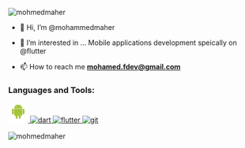 <p align="left"> <img src="https://komarev.com/ghpvc/?username=mohammedmaher3333333&label=Profile%20views&color=0e75b6&style=flat" alt="mohmedmaher" /> </p>

- 👋 Hi, I’m @mohammedmaher

- 👀 I’m interested in ... Mobile applications development speically on @flutter

- 📫 How to reach me **mohamed.fdev@gmail.com**

</p>

<h3 align="left">Languages and Tools:</h3>
<p align="left"> <a href="https://developer.android.com" target="_blank" rel="noreferrer"> <img src="https://raw.githubusercontent.com/devicons/devicon/master/icons/android/android-original-wordmark.svg" alt="android" width="40" height="40"/> </a> <a href="https://dart.dev" target="_blank" rel="noreferrer"> <img src="https://www.vectorlogo.zone/logos/dartlang/dartlang-icon.svg" alt="dart" width="40" height="40"/> </a> <a href="https://flutter.dev" target="_blank" rel="noreferrer"> <img src="https://www.vectorlogo.zone/logos/flutterio/flutterio-icon.svg" alt="flutter" width="40" height="40"/> </a> <a href="https://git-scm.com/" target="_blank" rel="noreferrer"> <img src="https://www.vectorlogo.zone/logos/git-scm/git-scm-icon.svg" alt="git" width="40" height="40"/> </a> </p>

<p><img align="center" src="https://github-readme-stats.vercel.app/api/top-langs?username=mohmedmaher&show_icons=true&locale=en&layout=compact" alt="mohmedmaher" /></p>
